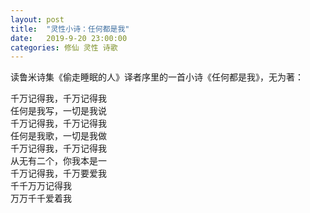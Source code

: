 ```yaml
---
layout: post
title:  "灵性小诗：任何都是我"
date:   2019-9-20 23:00:00
categories: 修仙 灵性 诗歌
---
```


读鲁米诗集《偷走睡眠的人》译者序里的一首小诗《任何都是我》，无为著：

千万记得我，千万记得我<br>
任何是我写，一切是我说<br>
千万记得我，千万记得我<br>
任何是我歌，一切是我做<br>
千万记得我，千万记得我<br>
从无有二个，你我本是一<br>
千万记得我，千万要爱我<br>
千千万万记得我<br>
万万千千爱着我<br>
